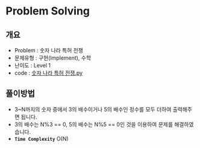 # Problem Solving

## 개요

- Problem : 숫자 나라 특허 전쟁
- 문제유형 : 구현(Implement), 수학
- 난이도 : Level 1
- code : [숫자 나라 특허 전쟁.py]("https://kdt-gitlab.elice.io/yjk5309/algorithm-study-02/-/blob/master/2주차/2021-01-03/정소원/숫자%20나라%20특허%20전쟁.py")

## 풀이방법

- 3~N까지의 숫자 중에서 3의 배수이거나 5의 배수인 정수를 모두 더하여 출력해주면 됩니다.
- 3의 배수는 N%3 == 0, 5의 배수는 N%5 == 0인 것을 이용하여 문제를 해결하였습니다.
- **`Time Complexity`** O(N)
